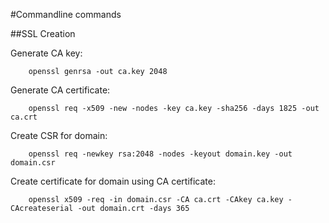 #Commandline commands

##SSL Creation

Generate CA key:

		openssl genrsa -out ca.key 2048

Generate CA certificate:

		openssl req -x509 -new -nodes -key ca.key -sha256 -days 1825 -out ca.crt

Create CSR for domain:

		openssl req -newkey rsa:2048 -nodes -keyout domain.key -out domain.csr

Create certificate for domain using CA certificate:

		openssl x509 -req -in domain.csr -CA ca.crt -CAkey ca.key -CAcreateserial -out domain.crt -days 365
